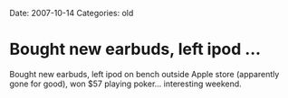 Date: 2007-10-14
Categories: old

# Bought new earbuds, left ipod …

Bought new earbuds, left ipod on bench outside Apple store (apparently gone for good), won $57 playing poker... interesting weekend.
